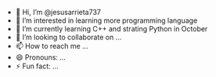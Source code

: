 - 👋 Hi, I’m @jesusarrieta737
- 👀 I’m interested in learning more programming language 
- 🌱 I’m currently learning C++ and strating Python in October
- 💞️ I’m looking to collaborate on ...
- 📫 How to reach me ...
- 😄 Pronouns: ...
- ⚡ Fun fact: ...

<!---
jesusarrieta737/jesusarrieta737 is a ✨ special ✨ repository because its `README.md` (this file) appears on your GitHub profile.
You can click the Preview link to take a look at your changes.
--->
